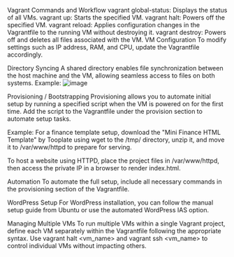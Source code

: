 Vagrant Commands and Workflow
vagrant global-status: Displays the status of all VMs.
vagrant up: Starts the specified VM.
vagrant halt: Powers off the specified VM.
vagrant reload: Applies configuration changes in the Vagrantfile to the running VM without destroying it.
vagrant destroy: Powers off and deletes all files associated with the VM.
VM Configuration
To modify settings such as IP address, RAM, and CPU, update the Vagrantfile accordingly.

Directory Syncing
A shared directory enables file synchronization between the host machine and the VM, allowing seamless access to files on both systems.
Example:
![image](https://github.com/user-attachments/assets/390439e9-7dc7-45e9-b396-752e4e43043e)

Provisioning / Bootstrapping
Provisioning allows you to automate initial setup by running a specified script when the VM is powered on for the first time. Add the script to the Vagrantfile under the provision section to automate setup tasks.

Example: For a finance template setup, download the "Mini Finance HTML Template" by Tooplate using wget to the /tmp/ directory, unzip it, and move it to /var/www/httpd to prepare for serving.

To host a website using HTTPD, place the project files in /var/www/httpd, then access the private IP in a browser to render index.html.

Automation
To automate the full setup, include all necessary commands in the provisioning section of the Vagrantfile.

WordPress Setup
For WordPress installation, you can follow the manual setup guide from Ubuntu or use the automated WordPress IAS option.

Managing Multiple VMs
To run multiple VMs within a single Vagrant project, define each VM separately within the Vagrantfile following the appropriate syntax. Use vagrant halt <vm_name> and vagrant ssh <vm_name> to control individual VMs without impacting others.
